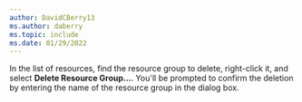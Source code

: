 ```yaml
---
author: DavidCBerry13
ms.author: daberry
ms.topic: include
ms.date: 01/29/2022
---
```


In the list of resources, find the resource group to delete, right-click it, and select **Delete Resource Group...**. You'll be prompted to confirm the deletion by entering the name of the resource group in the dialog box.